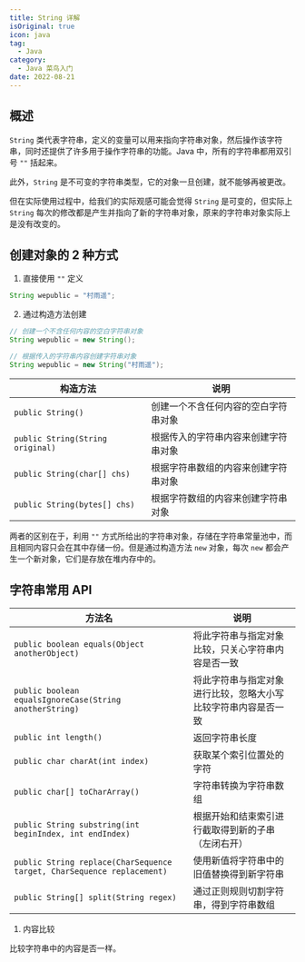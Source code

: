 ```yaml
---
title: String 详解
isOriginal: true
icon: java
tag:
  - Java
category:
  - Java 菜鸟入门
date: 2022-08-21
---
```


## 概述

`String` 类代表字符串，定义的变量可以用来指向字符串对象，然后操作该字符串，同时还提供了许多用于操作字符串的功能。Java 中，所有的字符串都用双引号 `""` 括起来。

此外，`String` 是不可变的字符串类型，它的对象一旦创建，就不能够再被更改。

但在实际使用过程中，给我们的实际观感可能会觉得 `String` 是可变的，但实际上 `String` 每次的修改都是产生并指向了新的字符串对象，原来的字符串对象实际上是没有改变的。

## 创建对象的 2 种方式

1.   直接使用 `""` 定义

```java
String wepublic = "村雨遥";
```

2.   通过构造方法创建

```java
// 创建一个不含任何内容的空白字符串对象
String wepublic = new String();
```

```java
// 根据传入的字符串内容创建字符串对象
String wepublic = new String("村雨遥");
```

| 构造方法                         | 说明                                 |
| -------------------------------- | ------------------------------------ |
| `public String()`                | 创建一个不含任何内容的空白字符串对象 |
| `public String(String original)` | 根据传入的字符串内容来创建字符串对象 |
| `public String(char[] chs)`      | 根据字符串数组的内容来创建字符串对象 |
| `public String(bytes[] chs)`     | 根据字符数组的内容来创建字符串对象   |

两者的区别在于，利用 `""` 方式所给出的字符串对象，存储在字符串常量池中，而且相同内容只会在其中存储一份。但是通过构造方法 `new` 对象，每次 `new` 都会产生一个新对象，它们是存放在堆内存中的。

## 字符串常用 API

| 方法名                                                       | 说明                                                         |
| ------------------------------------------------------------ | ------------------------------------------------------------ |
| `public boolean equals(Object anotherObject)`                | 将此字符串与指定对象比较，只关心字符串内容是否一致           |
| `public boolean equalsIgnoreCase(String anotherString)`      | 将此字符串与指定对象进行比较，忽略大小写比较字符串内容是否一致 |
| `public int length()`                                        | 返回字符串长度                                               |
| `public char charAt(int index)`                              | 获取某个索引位置处的字符                                     |
| `public char[] toCharArray()`                                | 字符串转换为字符串数组                                       |
| `public String substring(int beginIndex, int endIndex)`      | 根据开始和结束索引进行截取得到新的子串（左闭右开）           |
| `public String replace(CharSequence target, CharSequence replacement)` | 使用新值将字符串中的旧值替换得到新字符串                     |
| `public String[] split(String regex)`                        | 通过正则规则切割字符串，得到字符串数组                       |

1.   内容比较

比较字符串中的内容是否一样。
